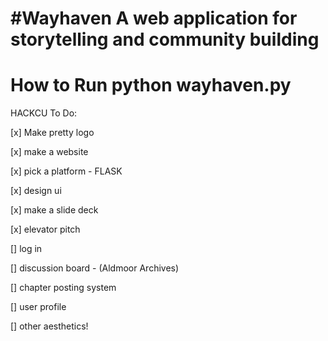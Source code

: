 #Wayhaven
A web application for storytelling and community building
=====

How to Run
python wayhaven.py
=====

HACKCU To Do:

[x] Make pretty logo

[x] make a website

[x] pick a platform - FLASK

[x] design ui

[x] make a slide deck

[x] elevator pitch

[] log in

[] discussion board - (Aldmoor Archives)

[] chapter posting system

[] user profile

[] other aesthetics!


